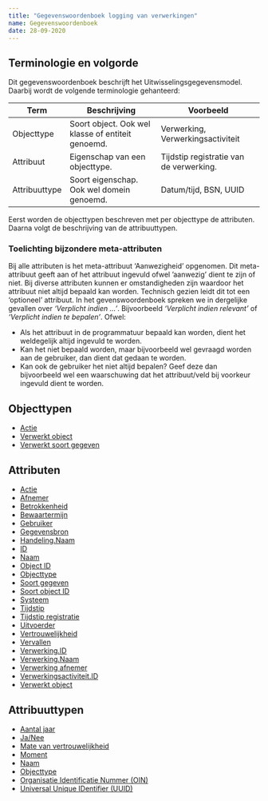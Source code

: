 ```yaml
---
title: "Gegevenswoordenboek logging van verwerkingen"
name: Gegevenswoordenboek
date: 28-09-2020
---
```

## Terminologie en volgorde
Dit gegevenswoordenboek beschrijft het Uitwisselingsgegevensmodel. Daarbij wordt de volgende terminologie gehanteerd:

|Term|Beschrijving|Voorbeeld|
|--|--|--|
|Objecttype|Soort object. Ook wel klasse of entiteit genoemd.|Verwerking, Verwerkingsactiviteit|
|Attribuut|Eigenschap van een objecttype.|Tijdstip registratie van de verwerking.|
|Attribuuttype|Soort eigenschap. Ook wel domein genoemd.|Datum/tijd, BSN, UUID|

Eerst worden de objecttypen beschreven met per objecttype de attributen. Daarna volgt de beschrijving van de attribuuttypen.

### Toelichting bijzondere meta-attributen
Bij alle attributen is het meta-attribuut ‘Aanwezigheid’ opgenomen. Dit meta-attribuut geeft aan of het attribuut ingevuld ofwel ’aanwezig’ dient te zijn of niet. Bij diverse attributen kunnen er omstandigheden zijn waardoor het attribuut niet altijd bepaald kan worden. Technisch gezien leidt dit tot een ‘optioneel’ attribuut.
In het gevenswoordenboek spreken we in dergelijke gevallen over *‘Verplicht indien …’*. Bijvoorbeeld *‘Verplicht indien relevant’* of *‘Verplicht indien te bepalen’*. Ofwel:
-	Als het attribuut in de programmatuur bepaald kan worden, dient het weldegelijk altijd ingevuld te worden.
-	Kan het niet bepaald worden, maar bijvoorbeeld wel gevraagd worden aan de gebruiker, dan dient dat gedaan te worden.
-	Kan ook de gebruiker het niet altijd bepalen? Geef deze dan bijvoorbeeld wel een waarschuwing dat het attribuut/veld bij voorkeur ingevuld dient te worden.

## Objecttypen
- [Actie](./objecttypen/Actie.md)
- [Verwerkt object](./objecttypen/Verwerkt_object.md)
- [Verwerkt soort gegeven](./objecttypen/Verwerkt_soort_gegeven.md)

## Attributen
- [Actie](./objecttypen/attributen/Actie.md)
- [Afnemer](./objecttypen/attributen/Afnemer.md)
- [Betrokkenheid](./objecttypen/attributen/Betrokkenheid.md)
- [Bewaartermijn](./objecttypen/attributen/Bewaartermijn.md)
- [Gebruiker](./objecttypen/attributen/Gebruiker.md)
- [Gegevensbron](./objecttypen/attributen/Gegevensbron.md)
- [Handeling.Naam](./objecttypen/attributen/Handeling.Naam.md)
- [ID](./objecttypen/attributen/ID.md)
- [Naam](./objecttypen/attributen/Naam.md)
- [Object ID](./objecttypen/attributen/Object_ID.md)
- [Objecttype](./objecttypen/attributen/Objecttype.md)
- [Soort gegeven](./objecttypen/attributen/Soort_gegeven.md)
- [Soort object ID](./objecttypen/attributen/Soort_object_ID.md)
- [Systeem](./objecttypen/attributen/Systeem.md)
- [Tijdstip](./objecttypen/attributen/Tijdstip.md)
- [Tijdstip registratie](./objecttypen/attributen/Tijdstip_registratie.md)
- [Uitvoerder](./objecttypen/attributen/Uitvoerder.md)
- [Vertrouwelijkheid](./objecttypen/attributen/Vertrouwelijkheid.md)
- [Vervallen](./objecttypen/attributen/Vervallen.md)
- [Verwerking.ID](./objecttypen/attributen/Verwerking.ID.md)
- [Verwerking.Naam](./objecttypen/attributen/Verwerking.Naam.md)
- [Verwerking afnemer](./objecttypen/attributen/Verwerking_afnemer.md)
- [Verwerkingsactiviteit.ID](./objecttypen/attributen/Verwerkingsactiviteit.ID.md)
- [Verwerkt object](./objecttypen/attributen/Verwerkt_object.md)

## Attribuuttypen
- [Aantal jaar](./attribuuttypen/Aantal_jaar.md)
- [Ja/Nee](./attribuuttypen/Ja_Nee.md)
- [Mate van vertrouwelijkheid](./attribuuttypen/Mate_van_vertrouwelijkheid.md)
- [Moment](./attribuuttypen/Moment.md)
- [Naam](./attribuuttypen/Naam.md)
- [Objecttype](./attribuuttypen/Objecttype.md)
- [Organisatie Identificatie Nummer (OIN)](./attribuuttypen/OIN.md)
- [Universal Unique IDentifier (UUID)](./attribuuttypen/UUID.md)


